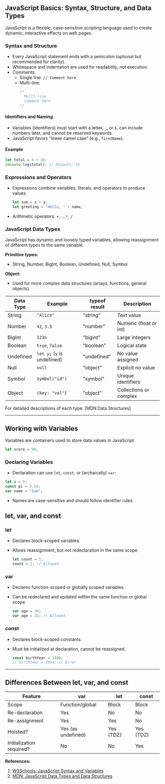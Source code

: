 ## JavaScript Basics: Syntax, Structure, and Data Types

JavaScript is a flexible, case-sensitive scripting language used to create dynamic, interactive effects on web pages. 

### Syntax and Structure

- Every JavaScript statement ends with a semicolon (optional but recommended for clarity).
- Whitespace and indentation are used for readability, not execution.
- Comments:  
  - Single line: `// Comment here`
  - Multi-line: 
    ```js
    /*
      Multi-line 
      comment here
    */
    ```

#### Identifiers and Naming
- Variables (identifiers) must start with a letter, `_`, or `$`, can include numbers later, and cannot be reserved keywords.
- JavaScript favors "lower camel case" (e.g., `firstName`).

#### Example
```js
let total = 5 + 10;
console.log(total); // Outputs: 15
```

### Expressions and Operators

- Expressions combine variables, literals, and operators to produce values:  
  ```js
  let sum = x + y;
  let greeting = "Hello, " + name;
  ```
- Arithmetic operators: `+`, `-`, `*`, `/`



### JavaScript Data Types

JavaScript has dynamic and loosely typed variables, allowing reassignment of different types to the same variable.

**Primitive types:**  
- String, Number, BigInt, Boolean, Undefined, Null, Symbol

**Object:**  
- Used for more complex data structures (arrays, functions, general objects).

| Data Type   | Example                | typeof result | Description             |
|-------------|------------------------|--------------|-------------------------|
| String      | `"Alice"`                | "string"     | Text value              |
| Number      | `42`, `3.5`              | "number"     | Numeric (float or int)  |
| BigInt      | `123n`                   | "bigint"     | Large integers          |
| Boolean     | `true`, `false`          | "boolean"    | Logical state           |
| Undefined   | `let y;` (`y` is undefined) | "undefined" | No value assigned       |
| Null        | `null`                   | "object"     | Explicit no value       |
| Symbol      | `Symbol("id")`           | "symbol"     | Unique identifiers      |
| Object      | `{key: "val"}`           | "object"     | Collections or complex  |

For detailed descriptions of each type: [MDN Data Structures]

***

## Working with Variables

Variables are containers used to store data values in JavaScript.

```js
let score = 90;
```

### Declaring Variables

- Declaration can use `let`, `const`, or (archaically) `var`:

```js
let x = 5;
const pi = 3.14;
var name = "Sam";
```

- Names are case-sensitive and should follow identifier rules.



## let, var, and const

### let
- Declares block-scoped variables.
- Allows reassignment, but not redeclaration in the same scope.

  ```js
  let count = 1;
  count = 2; // Allowed
  ```

### var
- Declares function-scoped or globally scoped variables.
- Can be redeclared and updated within the same function or global scope.

  ```js
  var age = 30;
  var age = 31; // Allowed
  ```

### const
- Declares block-scoped constants.
- Must be initialized at declaration, cannot be reassigned.

  ```js
  const birthYear = 1990;
  // birthYear = 1994; // Error
  ```

***

## Differences Between let, var, and const

| Feature                  | var         | let                 | const                        |
|--------------------------|-------------|---------------------|------------------------------|
| Scope                    | Function/global | Block              | Block                        |
| Re-declaration           | Yes         | No                  | No                           |
| Re-assignment            | Yes         | Yes                 | No                           |
| Hoisted?                 | Yes (as undefined) | Yes (TDZ)   | Yes (TDZ)                    |
| Initialization required? | No          | No                  | Yes                          |



**References:**

1. [W3Schools: JavaScript Syntax and Variables](https://www.w3schools.com/js/js_syntax.asp)
2. [MDN: JavaScript Data Types and Data Structures](https://developer.mozilla.org/en-US/docs/Web/JavaScript/Guide/Data_structures)



